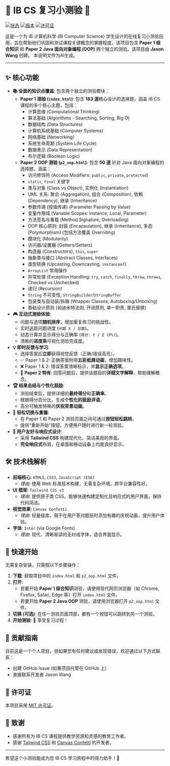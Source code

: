# 🚀 IB CS 复习小测验 🚀

[![状态](https://img.shields.io/badge/状态-活跃-brightgreen.svg)](https://github.com/your-username/your-repo) [![版本](https://img.shields.io/badge/版本-1.1.0-blue.svg)](https://github.com/your-username/your-repo) [![许可证](https://img.shields.io/badge/许可证-MIT-yellow.svg)](LICENSE)

这是一个为 IB 计算机科学 (IB Computer Science) 学生设计的在线复习小测验应用，旨在帮助他们巩固和测试课程关键概念的掌握程度。该项目包含 **Paper 1 综合知识** 和 **Paper 2 Java 面向对象编程 (OOP)** 两个独立的测验。该项目由 **Jason Wang** 创建。
本说明文件为AI生成。

---

## ✨ 核心功能

* **📚 全面的知识点覆盖**: 包含两个独立的测验模块：
    * **Paper 1 测验 (`index.html`)**: 包含 **183 道**精心设计的选择题，涵盖 IB CS 课程的多个核心主题，包括：
        * 计算思维 (Computational Thinking)
        * 算法基础 (Algorithms - Searching, Sorting, Big O)
        * 数据结构 (Data Structures)
        * 计算机系统基础 (Computer Systems)
        * 网络基础 (Networking)
        * 系统生命周期 (System Life Cycle)
        * 数据表示 (Data Representation)
        * 布尔逻辑 (Boolean Logic)
    * **Paper 2 OOP 测验 (`p2_oop.html`)**: 包含 **50 道** 针对 Java 面向对象编程的选择题，涵盖：
        * 访问修饰符 (Access Modifiers: `public`, `private`, `protected`)
        * `static`, `final` 关键字
        * 类与对象 (Class vs Object), 实例化 (Instantiation)
        * UML 关系: 聚合 (Aggregation), 组合 (Composition), 依赖 (Dependency), 继承 (Inheritance)
        * 参数传递 (按值传递) (Parameter Passing by Value)
        * 变量作用域 (Variable Scopes: Instance, Local, Parameter)
        * 方法签名与重载 (Method Signature, Overloading)
        * OOP 核心原则: 封装 (Encapsulation), 继承 (Inheritance), 多态 (Polymorphism) (包括方法覆盖 Overriding)
        * 模块化 (Modularity)
        * 访问器/设置器 (Getters/Setters)
        * 构造器 (Constructors), `this`, `super`
        * 抽象类与接口 (Abstract Classes, Interfaces)
        * 类型转换 (Upcasting, Downcasting, `instanceof`)
        * `ArrayList` 常用操作
        * 异常处理 (Exception Handling: `try`, `catch`, `finally`, `throw`, `throws`, Checked vs Unchecked)
        * 递归 (Recursion)
        * `String` 不可变性, `StringBuilder`/`StringBuffer`
        * 包装类与自动装/拆箱 (Wrapper Classes, Autoboxing/Unboxing)
        * 基础设计原则 (如迪米特法则, 开闭原则, 单一职责, 里氏替换)
* **🎮 互动式测验体验**:
    * 问题与选项**随机排序**，增加重复练习的挑战性。
    * 实时追踪问题进度 (`问题 X / 总数`)。
    * 动态计算并显示得分与正确率 (`得分: Y / Z (P%)`)。
    * 清晰的**进度条**可视化测验完成度。
* **💡 即时反馈与学习**:
    * 选择答案后**立即**获得视觉反馈（正确/错误高亮）。
    * ✅ Paper 1 & 2: 正确答案附带**五彩纸屑动画**，增加趣味性。
    * ❌ Paper 1 & 2: 错误答案清晰标示，并**显示正确选项**。
    * 📝 **Paper 2 特有**: 回答问题后，提供该题目的**详细文字解释**，帮助理解概念。
* **🏆 结果总结与个性化鼓励**:
    * 测验结束后，提供详细的**最终得分**和**正确率**。
    * 根据得分百分比，生成**个性化的鼓励评语**。
    * 高分可触发特殊的**庆祝背景动画**。
* **🔄 轻松切换与重置**:
    * 在 Paper 1 和 Paper 2 测验页面之间可通过**按钮轻松跳转**。
    * 提供“重新开始”按钮，方便用户随时进行新一轮测验。
* **📱 用户友好与响应式设计**:
    * 采用 **Tailwind CSS** 构建现代化、简洁美观的界面。
    * **完全响应式**布局，在桌面和移动设备上均能良好显示。

## 🛠️ 技术栈解析

* **前端核心**: `HTML5`, `CSS3`, `JavaScript (ES6)`
    * *理由*: 使用 Web 标准技术构建，无需复杂环境，跨平台兼容性好。
* **UI 框架**: `Tailwind CSS v3`
    * *理由*: 提供原子类 CSS，能够快速构建定制化且响应式的用户界面，保持代码简洁。
* **视觉效果**: `Canvas Confetti`
    * *理由*: 轻量级库，用于在用户答对题目时添加有趣的庆祝动画，提升用户体验。
* **字体**: `Inter` (via Google Fonts)
    * *理由*: 现代、清晰易读的无衬线字体，适合界面显示。

## 🚀 快速开始

无需复杂安装，只需按以下步骤操作：

1.  **下载**: 获取项目中的 `index.html` 和 `p2_oop.html` 文件。
2.  **打开**:
    * 若要开始 **Paper 1 综合知识**测验，请使用现代网页浏览器（如 Chrome, Firefox, Safari, Edge 等）打开 `index.html` 文件。
    * 若要开始 **Paper 2 Java OOP** 测验，请使用浏览器打开 `p2_oop.html` 文件。
3.  **切换 (可选)**: 在任一测验页面顶部，都有一个按钮可以跳转到另一个测验。
4.  **开始测验**: 🎉 享受复习过程！

## 🤝 贡献指南

目前这是一个个人项目，但如果您有任何建议或发现错误，欢迎通过以下方式联系：

* 创建 GitHub Issue (如果项目托管在 GitHub 上)
* 直接联系开发者 Jason Wang

## 📄 许可证

本项目采用 [MIT 许可证](LICENSE)。 

## 🙏 致谢

* 感谢所有为 IB CS 课程提供教学资源和灵感的教育工作者。
* 感谢 [Tailwind CSS](https://tailwindcss.com/) 和 [Canvas Confetti](https://github.com/catdad/canvas-confetti) 的开发者。

---

希望这个小测验能成为您 IB CS 学习旅程中的得力助手！💪
